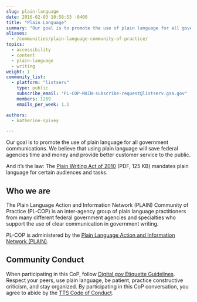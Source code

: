 ```yaml
---
slug: plain-language
date: 2016-02-03 10:58:53 -0400
title: "Plain Language"
summary: "Our goal is to promote the use of plain language for all government communications."
aliases:
  - /communities/plain-language-community-of-practice/
topics:
  - accessibility
  - content
  - plain-language
  - writing
weight: 1
community_list:
  - platform: "listserv"
    type: public
    subscribe_email: "PL-COP-MAIN-subscribe-request@listserv.gsa.gov"
    members: 1269
    emails_per_week: 1.1

authors:
  - katherine-spivey

---
```


Our goal is to promote the use of plain language for all government communications. We believe that using plain language will save federal agencies time and money and provide better customer service to the public.

And it’s the law: The [Plain Writing Act of 2010](https://www.gpo.gov/fdsys/pkg/PLAW-111publ274/pdf/PLAW-111publ274.pdf) (PDF, 125 KB) mandates plain language for certain audiences and tasks.

## Who we are

The Plain Language Action and Information Network (PLAIN) Community of Practice (PL-COP) is an inter-agency group of plain language practitioners from many different federal government agencies and specialties who support the use of clear communication in government writing.

PL-COP is administered by the [Plain Language Action and Information Network (PLAIN)](https://www.plainlanguage.gov/about/).

## Community Conduct
When participating in this CoP, follow [Digital.gov Etiquette Guidelines](https://digital.gov/communities/manage-your-subscription/). Respect your peers, use plain language, be patient, practice constructive criticism, and stay organized. By participating in this CoP conversation, you agree to abide by the [TTS Code of Conduct](https://handbook.tts.gsa.gov/code-of-conduct/).

